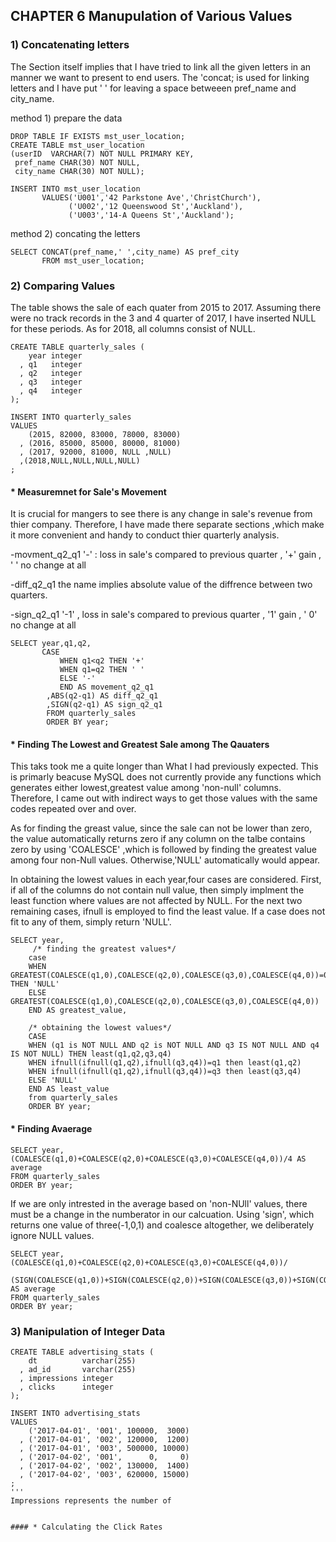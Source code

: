 ## CHAPTER 6 Manupulation of Various Values

### 1) Concatenating letters
The Section itself implies that I have tried to link all the given letters in an manner we want to present to end users. 
The 'concat; is used for linking letters and I have put ' ' for leaving a space betweeen pref_name and city_name. 

method 1) prepare the data
```mysql
DROP TABLE IF EXISTS mst_user_location;
CREATE TABLE mst_user_location
(userID  VARCHAR(7) NOT NULL PRIMARY KEY,
 pref_name CHAR(30) NOT NULL,
 city_name CHAR(30) NOT NULL);
 
INSERT INTO mst_user_location 
       VALUES('U001','42 Parkstone Ave','ChristChurch'),
             ('U002','12 Queenswood St','Auckland'),
             ('U003','14-A Queens St','Auckland');
```
method 2) concating the letters

```mysql
SELECT CONCAT(pref_name,' ',city_name) AS pref_city 
       FROM mst_user_location;
```

### 2) Comparing Values 

The table shows the sale of each quater from 2015 to 2017. Assuming there were no track records  in the 3 and 4 quarter of 2017, I have inserted NULL for these periods. As for 2018, all columns consist of NULL. 

```mywsql
CREATE TABLE quarterly_sales (
    year integer
  , q1   integer
  , q2   integer
  , q3   integer
  , q4   integer
);

INSERT INTO quarterly_sales
VALUES
    (2015, 82000, 83000, 78000, 83000)
  , (2016, 85000, 85000, 80000, 81000)
  , (2017, 92000, 81000, NULL ,NULL)
  ,(2018,NULL,NULL,NULL,NULL)
;

```

#### * Measuremnet for Sale's Movement
It is crucial for mangers to see there is any change in sale's revenue from thier company. Therefore, I have made 
there separate sections ,which make it more convenient and handy to conduct thier quarterly analysis. 

-movment_q2_q1  '-' : loss in sale's compared to previous quarter , '+'  gain , ' ' no change at all 

-diff_q2_q1  the name implies absolute value of the diffrence between two quarters. 

-sign_q2_q1  '-1' , loss in sale's compared to previous quarter , '1'  gain , ' 0' no change at all 

```mysql
SELECT year,q1,q2,
       CASE 
           WHEN q1<q2 THEN '+'
           WHEN q1=q2 THEN ' '
           ELSE '-'
           END AS movement_q2_q1
		,ABS(q2-q1) AS diff_q2_q1
        ,SIGN(q2-q1) AS sign_q2_q1
        FROM quarterly_sales
        ORDER BY year;
```

#### * Finding The Lowest and Greatest Sale among The Qauaters 

This taks took me a quite longer than What I had previously expected. This is primarly beacuse  MySQL does not currently provide
any functions which generates either lowest,greatest value among 'non-null' columns. Therefore, I came out with indirect ways to
get those values with the same codes repeated over and over. 

As for finding the greast value, since the sale can not be lower than zero, the value automatically returns zero if any column on the talbe contains zero by using 'COALESCE' ,which is followed by finding the greatest value among four non-Null values. Otherwise,'NULL' automatically would appear.


In obtaining the lowest values in each year,four cases are considered.
First, if all of the columns do not contain null value, then simply implment the least function where values are not affected by NULL.
For the  next two remaining cases, ifnull is employed to find the least value. If a case does not fit to any of them, simply return 'NULL'. 


```mysql
SELECT year,
     /* finding the greatest values*/
    case
    WHEN GREATEST(COALESCE(q1,0),COALESCE(q2,0),COALESCE(q3,0),COALESCE(q4,0))=0 THEN 'NULL'
    ELSE GREATEST(COALESCE(q1,0),COALESCE(q2,0),COALESCE(q3,0),COALESCE(q4,0)) 
    END AS greatest_value,
	
    /* obtaining the lowest values*/
    CASE
    WHEN (q1 is NOT NULL AND q2 is NOT NULL AND q3 IS NOT NULL AND q4 IS NOT NULL) THEN least(q1,q2,q3,q4)
    WHEN ifnull(ifnull(q1,q2),ifnull(q3,q4))=q1 then least(q1,q2) 
    WHEN ifnull(ifnull(q1,q2),ifnull(q3,q4))=q3 then least(q3,q4)
    ELSE 'NULL'
    END AS least_value
    from quarterly_sales
    ORDER BY year;
```

#### * Finding Avaerage 

```MySQL
SELECT year,(COALESCE(q1,0)+COALESCE(q2,0)+COALESCE(q3,0)+COALESCE(q4,0))/4 AS average
FROM quarterly_sales
ORDER BY year;
```

If we are only intrested in the average based on 'non-NUll' values, there must be a change in the numberator in our calcuation.
Using 'sign', which returns one value of three(-1,0,1) and coalesce altogether, we deliberately ignore NULL values. 

```MySQL
SELECT year,(COALESCE(q1,0)+COALESCE(q2,0)+COALESCE(q3,0)+COALESCE(q4,0))/
			(SIGN(COALESCE(q1,0))+SIGN(COALESCE(q2,0))+SIGN(COALESCE(q3,0))+SIGN(COALESCE(q4,0)))
AS average
FROM quarterly_sales
ORDER BY year;
```

### 3) Manipulation of Integer Data

```MySQL
CREATE TABLE advertising_stats (
    dt          varchar(255)
  , ad_id       varchar(255)
  , impressions integer
  , clicks      integer
);

INSERT INTO advertising_stats
VALUES
    ('2017-04-01', '001', 100000,  3000)
  , ('2017-04-01', '002', 120000,  1200)
  , ('2017-04-01', '003', 500000, 10000)
  , ('2017-04-02', '001',      0,     0)
  , ('2017-04-02', '002', 130000,  1400)
  , ('2017-04-02', '003', 620000, 15000)
;
'''
Impressions represents the number of 


#### * Calculating the Click Rates




